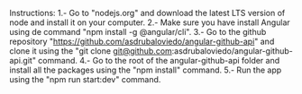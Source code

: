 Instructions:
    1.- Go to "nodejs.org" and download the latest LTS version of node and install it on your computer.
    2.- Make sure you have install Angular using de command  "npm install -g @angular/cli".
    3.- Go to the github repository "https://github.com/asdrubaloviedo/angular-github-api" and clone it using the 
    "git clone git@github.com:asdrubaloviedo/angular-github-api.git" command.
    4.- Go to the root of the angular-github-api folder and install all the packages using the "npm install" command.
    5.- Run the app using the "npm run start:dev" command. 
